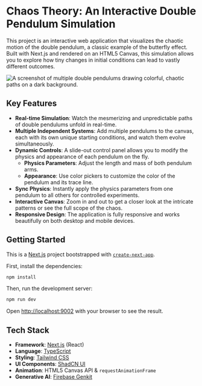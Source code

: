 # Chaos Theory: An Interactive Double Pendulum Simulation

This project is an interactive web application that visualizes the chaotic motion of the double pendulum, a classic example of the butterfly effect. Built with Next.js and rendered on an HTML5 Canvas, this simulation allows you to explore how tiny changes in initial conditions can lead to vastly different outcomes.

![A screenshot of multiple double pendulums drawing colorful, chaotic paths on a dark background.](https://storage.googleapis.com/studiop-project-emblems/chaos-theory-screenshot.png)

## Key Features

- **Real-time Simulation**: Watch the mesmerizing and unpredictable paths of double pendulums unfold in real-time.
- **Multiple Independent Systems**: Add multiple pendulums to the canvas, each with its own unique starting conditions, and watch them evolve simultaneously.
- **Dynamic Controls**: A slide-out control panel allows you to modify the physics and appearance of each pendulum on the fly.
  - **Physics Parameters**: Adjust the length and mass of both pendulum arms.
  - **Appearance**: Use color pickers to customize the color of the pendulum and its trace line.
- **Sync Physics**: Instantly apply the physics parameters from one pendulum to all others for controlled experiments.
- **Interactive Canvas**: Zoom in and out to get a closer look at the intricate patterns or see the full scope of the chaos.
- **Responsive Design**: The application is fully responsive and works beautifully on both desktop and mobile devices.

## Getting Started

This is a [Next.js](https://nextjs.org/) project bootstrapped with [`create-next-app`](https://github.com/vercel/next.js/tree/canary/packages/create-next-app).

First, install the dependencies:

```bash
npm install
```

Then, run the development server:

```bash
npm run dev
```

Open [http://localhost:9002](http://localhost:9002) with your browser to see the result.

## Tech Stack

- **Framework**: [Next.js](https://nextjs.org/) (React)
- **Language**: [TypeScript](https://www.typescriptlang.org/)
- **Styling**: [Tailwind CSS](https://tailwindcss.com/)
- **UI Components**: [ShadCN UI](https://ui.shadcn.com/)
- **Animation**: HTML5 Canvas API & `requestAnimationFrame`
- **Generative AI**: [Firebase Genkit](https://firebase.google.com/docs/genkit)
